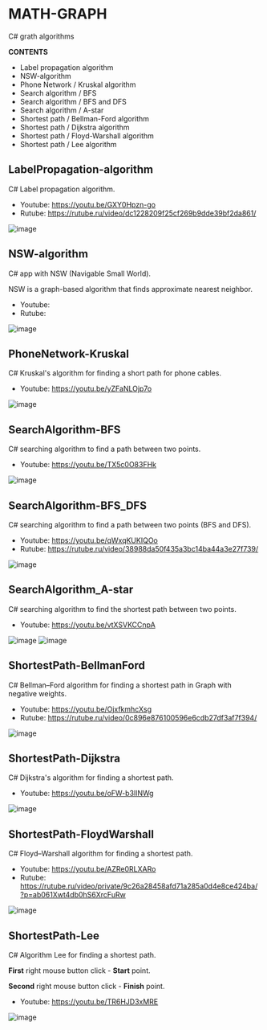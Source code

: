 # MATH-GRAPH
 C# grath algorithms

**CONTENTS**
+ Label propagation algorithm
+ NSW-algorithm
+ Phone Network / Kruskal algorithm
+ Search algorithm / BFS
+ Search algorithm / BFS and DFS
+ Search algorithm / A-star
+ Shortest path / Bellman-Ford algorithm
+ Shortest path / Dijkstra algorithm
+ Shortest path / Floyd-Warshall algorithm
+ Shortest path / Lee algorithm



## LabelPropagation-algorithm

C# Label propagation algorithm.

- Youtube: https://youtu.be/GXY0Hpzn-go
- Rutube: https://rutube.ru/video/dc1228209f25cf269b9dde39bf2da861/

![image](https://github.com/user-attachments/assets/c89fd7a1-258b-4765-b646-09f49e2a151d)


## NSW-algorithm

C# app with NSW (Navigable Small World).

NSW is a graph-based algorithm that finds approximate nearest neighbor.

- Youtube:
- Rutube:

![image](https://github.com/user-attachments/assets/ef9a2b35-32f9-445a-ba9b-a09d89318e4d)


## PhoneNetwork-Kruskal

C# Kruskal's algorithm for finding a short path for phone cables.

- Youtube: https://youtu.be/yZFaNLOjp7o

![image](https://github.com/tltrus/MATH-GRAPH/assets/77125487/aa76674e-5241-4c70-a654-a991f1b53bf9)


## SearchAlgorithm-BFS

C# searching algorithm to find a path between two points.

- Youtube: https://youtu.be/TX5c0O83FHk

![image](https://github.com/tltrus/MATH-GRAPH/assets/77125487/c82eacca-d72f-4126-91e2-b6a2f469b4a4)


## SearchAlgorithm-BFS_DFS

C# searching algorithm to find a path between two points (BFS and DFS).

- Youtube: https://youtu.be/qWxqKUKIQOo
- Rutube: https://rutube.ru/video/38988da50f435a3bc14ba44a3e27f739/

![image](https://github.com/user-attachments/assets/8af5aa30-0240-4c38-96b4-ccadf262c905)


## SearchAlgorithm_A-star

C# searching algorithm to find the shortest path between two points.

- Youtube: https://youtu.be/vtXSVKCCnpA

![image](https://github.com/tltrus/MATH-GRAPH/assets/77125487/f31a5b66-e890-42f9-b425-dd0a977113ed)
![image](https://github.com/tltrus/MATH-GRAPH/assets/77125487/3b3d123b-e0ad-49b0-bfc5-cf1ff8808d44)


## ShortestPath-BellmanFord

C# Bellman–Ford algorithm for finding a shortest path in Graph with negative weights.
- Youtube: https://youtu.be/OjxfkmhcXsg
- Rutube: https://rutube.ru/video/0c896e876100596e6cdb27df3af7f394/

![image](https://github.com/user-attachments/assets/be2ced5a-5bc0-416f-9a54-ae3445c694ab)


## ShortestPath-Dijkstra

C# Dijkstra's algorithm for finding a shortest path.

- Youtube: https://youtu.be/oFW-b3IlNWg

![image](https://github.com/tltrus/MATH-GRAPH/assets/77125487/d5fbe348-2224-4441-b112-0ff260281090)


## ShortestPath-FloydWarshall

C# Floyd–Warshall algorithm for finding a shortest path.

- Youtube: https://youtu.be/AZRe0RLXARo
- Rutube: https://rutube.ru/video/private/9c26a28458afd71a285a0d4e8ce424ba/?p=ab061Xwt4db0hS6XrcFuRw

![image](https://github.com/user-attachments/assets/0839f09f-626d-4604-8a09-10d30d5287f0)


## ShortestPath-Lee

C# Algorithm Lee for finding a shortest path.

**First** right mouse button click - **Start** point. 

**Second** right mouse button click - **Finish** point. 

- Youtube: https://youtu.be/TR6HJD3xMRE

![image](https://github.com/tltrus/MATH-GRAPH/assets/77125487/fc473521-0c11-469d-8d5f-59d55d2246cd)




        
